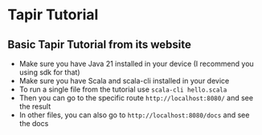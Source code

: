 # Tapir Tutorial

## Basic Tapir Tutorial from its website
  *  Make sure you have Java 21 installed in your device (I recommend you using sdk for that)
  *  Make sure you have Scala and scala-cli installed in your device
  *  To run a single file from the tutorial use `scala-cli hello.scala`
  *  Then you can go to the specific route `http://localhost:8080/` and see the result
  *  In other files, you can also go to `http://localhost:8080/docs` and see the docs
